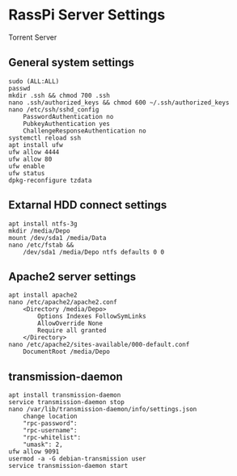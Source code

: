 # RassPi Server Settings
Torrent Server

## General system settings

```
sudo (ALL:ALL)
passwd
mkdir .ssh && chmod 700 .ssh
nano .ssh/authorized_keys && chmod 600 ~/.ssh/authorized_keys
nano /etc/ssh/sshd_config
	PasswordAuthentication no
	PubkeyAuthentication yes
	ChallengeResponseAuthentication no
systemctl reload ssh
apt install ufw
ufw allow 4444
ufw allow 80
ufw enable
ufw status
dpkg-reconfigure tzdata
```

## Extarnal HDD connect settings

```
apt install ntfs-3g
mkdir /media/Depo
mount /dev/sda1 /media/Data
nano /etc/fstab && 
	/dev/sda1 /media/Depo ntfs defaults	0 0
```

## Apache2 server settings

```
apt install apache2
nano /etc/apache2/apache2.conf
	<Directory /media/Depo>
        Options Indexes FollowSymLinks
        AllowOverride None
        Require all granted
	</Directory>
nano /etc/apache2/sites-available/000-default.conf
	DocumentRoot /media/Depo
```

## transmission-daemon

```
apt install transmission-daemon
service transmission-daemon stop
nano /var/lib/transmission-daemon/info/settings.json
	change location
	"rpc-password":
	"rpc-username":
	"rpc-whitelist":
	"umask": 2,
ufw allow 9091
usermod -a -G debian-transmission user
service transmission-daemon start
```
